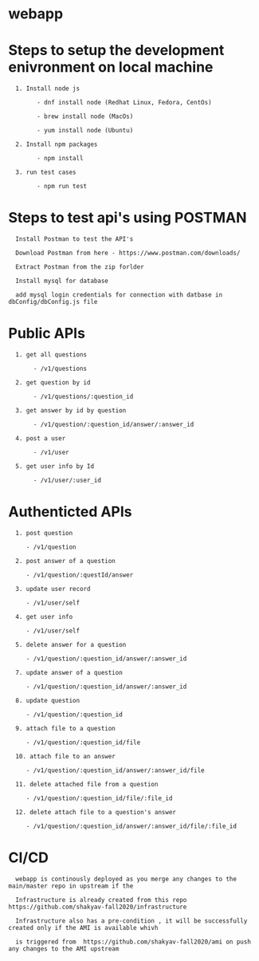 # webapp

# Steps to setup the development enivronment on local machine

      1. Install node js 

            - dnf install node (Redhat Linux, Fedora, CentOs)

            - brew install node (MacOs)
            
            - yum install node (Ubuntu)

      2. Install npm packages 

            - npm install 

      3. run test cases

            - npm run test

# Steps to test api's using POSTMAN

      Install Postman to test the API's

      Download Postman from here - https://www.postman.com/downloads/

      Extract Postman from the zip forlder

      Install mysql for database

      add mysql login credentials for connection with datbase in dbConfig/dbConfig.js file

# Public APIs 

      1. get all questions

           - /v1/questions

      2. get question by id

           - /v1/questions/:question_id

      3. get answer by id by question

           - /v1/question/:question_id/answer/:answer_id

      4. post a user 

           - /v1/user
    
      5. get user info by Id

           - /v1/user/:user_id
   
# Authenticted APIs 

      1. post question

         - /v1/question

      2. post answer of a question

         - /v1/question/:questId/answer

      3. update user record

         - /v1/user/self

      4. get user info 

         - /v1/user/self

      5. delete answer for a question

         - /v1/question/:question_id/answer/:answer_id

      7. update answer of a question

         - /v1/question/:question_id/answer/:answer_id

      8. update question

         - /v1/question/:question_id

      9. attach file to a question

         - /v1/question/:question_id/file

      10. attach file to an answer
      
         - /v1/question/:question_id/answer/:answer_id/file
      
      11. delete attached file from a question
      
         - /v1/question/:question_id/file/:file_id
      
      12. delete attach file to a question's answer
      
         - /v1/question/:question_id/answer/:answer_id/file/:file_id


# CI/CD

      webapp is continously deployed as you merge any changes to the main/master repo in upstream if the

      Infrastructure is already created from this repo https://github.com/shakyav-fall2020/infrastructure

      Infrastructure also has a pre-condition , it will be successfully created only if the AMI is available whivh 

      is triggered from  https://github.com/shakyav-fall2020/ami on push any changes to the AMI upstream
      
      